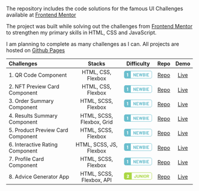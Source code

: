 The repository includes the code solutions for the famous UI Challenges available at [Frontend Mentor](https://www.frontendmentor.io/challenges)

The project was built while solving out the challenges from [Frontend Mentor](https://www.frontendmentor.io/challenges) to strengthen my primary skills in HTML, CSS and JavaScript.

I am planning to complete as many challenges as I can. All projects are hosted on [Github Pages](https://pages.github.com/)

| Challenges                        |          Stacks           |           Difficulty           |                                                    Repo                                                     |                                                    Demo                                                     |
| :-------------------------------- | :-----------------------: | :----------------------------: | :---------------------------------------------------------------------------------------------------------: | :---------------------------------------------------------------------------------------------------------: |
| 1. QR Code Component              |    HTML, CSS, Flexbox     | ![NEWBIE](./images/NEWBIE.png) |       [Repo](https://github.com/Benjamin-Wall/Frontend-Mentor-Solutions/tree/main/qr-code-component)        |       [Live](https://benjamin-wall.github.io/Frontend-Mentor-Solutions/qr-code-component/index.html)        |
| 2. NFT Preview Card Component     |    HTML, CSS, Flexbox     | ![NEWBIE](./images/NEWBIE.png) |   [Repo](https://github.com/Benjamin-Wall/Frontend-Mentor-Solutions/tree/main/nft-preview-card-component)   |   [Live](https://benjamin-wall.github.io/Frontend-Mentor-Solutions/nft-preview-card-component/index.html)   |
| 3. Order Summary Component        |    HTML, SCSS, Flexbox    | ![NEWBIE](./images/NEWBIE.png) |    [Repo](https://github.com/Benjamin-Wall/Frontend-Mentor-Solutions/tree/main/order-summary-component)     |    [Live](https://benjamin-wall.github.io/Frontend-Mentor-Solutions/order-summary-component/index.html)     |
| 4. Results Summary Component      | HTML, SCSS, Flexbox, Grid | ![NEWBIE](./images/NEWBIE.png) |   [Repo](https://github.com/Benjamin-Wall/Frontend-Mentor-Solutions/tree/main/results-summary-component)    |   [Live](https://benjamin-wall.github.io/Frontend-Mentor-Solutions/results-summary-component/index.html)    |
| 5. Product Preview Card Component |    HTML, SCSS, Flexbox    | ![NEWBIE](./images/NEWBIE.png) | [Repo](https://github.com/Benjamin-Wall/Frontend-Mentor-Solutions/tree/main/product-preview-card-component) | [Live](https://benjamin-wall.github.io/Frontend-Mentor-Solutions/product-preview-card-component/index.html) |
| 6. Interactive Rating Component   |  HTML, SCSS, JS, Flexbox  | ![NEWBIE](./images/NEWBIE.png) |  [Repo](https://github.com/Benjamin-Wall/Frontend-Mentor-Solutions/tree/main/interactive-rating-component)  |  [Live](https://benjamin-wall.github.io/Frontend-Mentor-Solutions/interactive-rating-component/index.html)  |
| 7. Profile Card Component   |  HTML, SCSS, Flexbox  | ![NEWBIE](./images/NEWBIE.png) |  [Repo](https://github.com/Benjamin-Wall/Frontend-Mentor-Solutions/tree/main/profile-card-component)  |  [Live](https://benjamin-wall.github.io/Frontend-Mentor-Solutions/profile-card-component/index.html)  |
| 8. Advice Generator App   |  HTML, SCSS, Flexbox, API  | ![JUNIOR](./images/JUNIOR.png) |  [Repo](https://github.com/Benjamin-Wall/Frontend-Mentor-Solutions/tree/main/advice-generator-app)  |  [Live](https://benjamin-wall.github.io/Frontend-Mentor-Solutions/advice-generator-app/index.html)  |